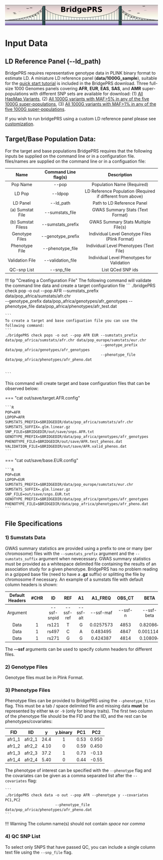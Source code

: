 ![Screenshot](img/slim/guide_logo2.png) 
# Input Data


## LD Reference Panel (--ld_path) 

BridgePRS requires representative genotype data in PLINK binary 
format to estimate LD.  A miniature LD reference panel (**data/1000G_sample**), 
suitable for the [quick start tutorial](quikstart_data.md) is included 
in the BridgePRS download. Three full-size 1000 Genomes panels 
covering **AFR**, **EUR**, **EAS**, **SAS**, and **AMR** super-populations with 
different SNP sets are available for download: (1) [All HapMap Variants](https://drive.google.com/file/d/1EGFap5wjKxIT42SWHKr9MUOzVnK9CVew/view?usp=drive_link),
(2) [All 1000G variants with MAF>5% in any of the five 1000G super-populations](https://drive.google.com/file/d/1rmxKcTGF8XTYU0E7jAIkKsCeedGMNwDE/view?usp=drive_link), 
(3) [All 1000G variants with MAF>1% in any of the five 1000G super-populations](https://drive.google.com/file/d/1RuC8J_qJLDSLnQ4uOGuxx9uGSWg5fxKn/view?usp=drive_link).

If you wish to run bridgePRS using a custom LD reference panel please see [customization](guide_customization.md).

## Target/Base Population Data: 


For the target and base populations BridgePRS requires that the following inputs be supplied 
on the command line or in a configuration file. 
files/names are supplied on the command line or in a configuation file:

|Name|Command Line flag(s)|Description|
|:-:|:-:|:-:|
|Pop Name          |--pop                      |Population Name (Required)|
|LD Pop            |--ldpop                    |LD Reference Population (Required if different from above)|
|LD Panel            |--ld_path                   |Path to LD Reference Panel | 
|(a) Sumstat File  |--sumstats_file            | GWAS Summary Stats (Text Format)|
|(b) Sumstat Filess  |--sumstats_prefix          |GWAS Summary Stats Multiple File(s)|
|Genotype Files |--genotype_prefix                   |Individual Level Genotype Files (Plink Format)|
|Phenotype File |--phenotype_file                    |Individual Level Phenotypes (Text File)|
|Validation File|--validation_file                   |Individual Level Phenotypes for Validation|
|QC-snp List    |--snp_file                          |List QCed SNP ids| 



!!! tip "Creating a Configuration File"
    The following command will validate the command line data and create a target configuration file 
    ```
    ./bridgePRS check pop -o out --pop AFR --sumstats_prefix data/pop_africa/sumstats/afr.chr  
                                           --genotype_prefix data/pop_africa/genotypes/afr_genotypes 
                                           --phenotype_file data/pop_africa/phenotypes/afr_test.dat

    ```
    To create a target and base configuation file you can use the following command: 
    ```
    ./bridgePRS check pops -o out --pop AFR EUR --sumstats_prefix data/pop_africa/sumstats/afr.chr data/pop_europe/sumstats/eur.chr 
                                                --genotype_prefix data/pop_africa/genotypes/afr_genotypes
                                                --phenotype_file data/pop_africa/phenotypes/afr_pheno.dat


    ```
    

This command will create target and base configuration files that can be observed below: 




=== "cat out/save/target.AFR.config"

    ```R
    POP=AFR
    LDPOP=AFR
    SUMSTATS_PREFIX=$BRIDGEDIR/data/pop_africa/sumstats/afr.chr
    SUMSTATS_SUFFIX=.glm.linear.gz
    SNP_FILE=$BRIDGEDIR/out/save/snps.AFR.txt
    GENOTYPE_PREFIX=$BRIDGEDIR/data/pop_africa/genotypes/afr_genotypes
    PHENOTYPE_FILE=$BRIDGEDIR/out/save/AFR.test_phenos.dat
    VALIDATION_FILE=$BRIDGEDIR/out/save/AFR.valid_phenos.dat
    ```

=== "cat out/save/base.EUR.config" 

    ```R
    POP=EUR
    LDPOP=EUR
    SUMSTATS_PREFIX=$BRIDGEDIR/data/pop_europe/sumstats/eur.chr
    SUMSTATS_SUFFIX=.glm.linear.gz
    SNP_FILE=out/save/snps.EUR.txt
    GENOTYPE_PREFIX=$BRIDGEDIR/data/pop_africa/genotypes/afr_genotypes
    PHENOTYPE_FILE=$BRIDGEDIR/data/pop_africa/phenotypes/afr_pheno.dat
    ```




## File Specifications 


### 1) Sumstats Data 

GWAS summary statistics are provided using a prefix to one or many (per chromosome) files with the `--sumstats_prefix` argument and the 
`--sumstats_suffix` argument when nevecessary.  GWAS summary statistics must be provided as a whitespace delimited file containing 
the results of an association study for a given phenotype.  BridgePRS has no problem reading in a gzipped base file 
(need to have a **.gz** suffix) or splitting the file by chromosome if necessary.  An example of a sumstats file with default column headers is shown: 


Default Headers|#CHR|ID|REF|A1|A1_FREQ|OBS_CT|BETA|SE|T_STAT|P|
|:-:|:-:|:-:|:-:|:-:|:-:|:-:|:-:|:-:|:-:|:-:|
Argument||--ssf-snpid|--ssf-ref|--ssf-alt|--ssf-maf|--ssf-n|--ssf-beta|--ssf-se||--ssf-p|
Data|1|rs121|T|G|0.0257573|4853|0.820864|0.413692|1.98424|0.0472871|
Data|1|rs497|C|A|0.483495|4847|0.0011142|0.128347|0.00868116|0.993074|
Data|1|rs271|G|G|0.424387|4814|0.108094|0.132225|0.817497|0.413687|

The **--ssf** arguments can be used to specify column headers for different files. 






### 2) Genotype Files

Genotype files must be in Plink Format.  

### 3) Phenotype Files
Phenotype files can be provided to BridgePRS using the `--phenotype_files` flag. 
This must be a tab / space delimited file and missing data **must** be represented by either `NA` or `-9` (only for binary traits).
The first two column of the phenotype file should be the FID and the IID, and the rest can be phenotypes/covariates:  

|FID|IID|y|y.binary|PC1|PC2|
|:-:|:-:|:-:|:-:|:-:|:-:| 
|afr1_1|afr2_1|24.4|1|0.53|0.950| 
|afr1_2|afr2_2|4.10|0|0.59|0.450| 
|afr1_3|afr2_3|37.2|1|0.73|-0.13| 
|afr1_4|afr2_4|5.40|0|0.44|-0.55| 


The phenotype of interest can be specified with the `--phenotype` flag and the covariates can be given as a comma separated list 
after the `--covariates` flag: 

    ```
    ./bridgePRS check data -o out --pop AFR --phenotype y --covariates PC1,PC2 
                           --phenotype_file data/pop_africa/phenotypes/afr_pheno.dat 
    ```

!!! Warning
    The column name(s) should not contain *space* nor *comma*


### 4) QC SNP List 
To select only SNPS that have passed QC, you can include a single column text file using the  `--snp_file` flag. 





